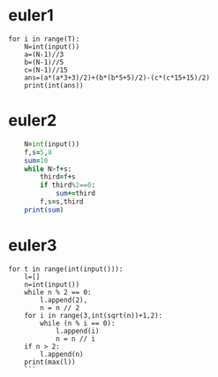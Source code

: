 # euler1
```T=int(input())
for i in range(T):
    N=int(input())
    a=(N-1)//3
    b=(N-1)//5
    c=(N-1)//15
    ans=(a*(a*3+3)/2)+(b*(b*5+5)/2)-(c*(c*15+15)/2)
    print(int(ans))
```
# euler2
```for i in range(int(input())):
    N=int(input())
    f,s=5,8
    sum=10
    while N>f+s:
        third=f+s
        if third%2==0:
            sum+=third
        f,s=s,third
    print(sum)
```
# euler3
```from math import sqrt
for t in range(int(input())):
    l=[]
    n=int(input())
    while n % 2 == 0:
        l.append(2),
        n = n // 2 
    for i in range(3,int(sqrt(n))+1,2):
        while (n % i == 0):
            l.append(i)
            n = n // i
    if n > 2:
        l.append(n)
    print(max(l))
    ```
